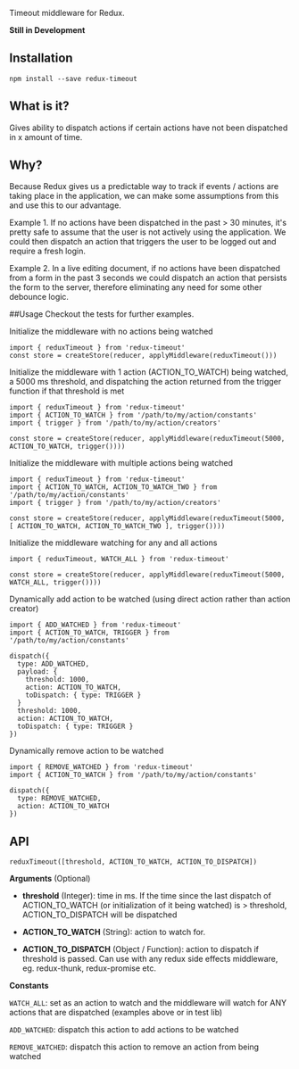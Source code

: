 Timeout middleware for Redux.

**Still in Development**

Installation
---
```
npm install --save redux-timeout
```

What is it?
---
Gives ability to dispatch actions if certain actions have not been dispatched in x amount of time.

Why?
---
Because Redux gives us a predictable way to track if events / actions are taking place in the application, we can make some assumptions from this and use this to our advantage.  

Example 1. If no actions have been dispatched in the past > 30 minutes, it's pretty safe to assume that the user is not actively using the application.  We could then dispatch an action that triggers the user to be logged out and require a fresh login.

Example 2. In a live editing document, if no actions have been dispatched from a form in the past 3 seconds we could dispatch an action that persists the form to the server, therefore eliminating any need for some other debounce logic.

##Usage
Checkout the tests for further examples.

Initialize the middleware with no actions being watched
```
import { reduxTimeout } from 'redux-timeout'
const store = createStore(reducer, applyMiddleware(reduxTimeout()))
```

Initialize the middleware with 1 action (ACTION_TO_WATCH) being watched, a 5000 ms threshold, and dispatching the action returned from the trigger function if that threshold is met
```
import { reduxTimeout } from 'redux-timeout'
import { ACTION_TO_WATCH } from '/path/to/my/action/constants'
import { trigger } from '/path/to/my/action/creators'

const store = createStore(reducer, applyMiddleware(reduxTimeout(5000, ACTION_TO_WATCH, trigger())))
```

Initialize the middleware with multiple actions being watched
```
import { reduxTimeout } from 'redux-timeout'
import { ACTION_TO_WATCH, ACTION_TO_WATCH_TWO } from '/path/to/my/action/constants'
import { trigger } from '/path/to/my/action/creators'

const store = createStore(reducer, applyMiddleware(reduxTimeout(5000, [ ACTION_TO_WATCH, ACTION_TO_WATCH_TWO ], trigger())))
```

Initialize the middleware watching for any and all actions
```
import { reduxTimeout, WATCH_ALL } from 'redux-timeout'

const store = createStore(reducer, applyMiddleware(reduxTimeout(5000, WATCH_ALL, trigger())))
```

Dynamically add action to be watched (using direct action rather than action creator)
```
import { ADD_WATCHED } from 'redux-timeout'
import { ACTION_TO_WATCH, TRIGGER } from '/path/to/my/action/constants'

dispatch({
  type: ADD_WATCHED,
  payload: {
    threshold: 1000,
    action: ACTION_TO_WATCH,
    toDispatch: { type: TRIGGER }
  }
  threshold: 1000,
  action: ACTION_TO_WATCH,
  toDispatch: { type: TRIGGER }
})
```

Dynamically remove action to be watched
```
import { REMOVE_WATCHED } from 'redux-timeout'
import { ACTION_TO_WATCH } from '/path/to/my/action/constants'

dispatch({
  type: REMOVE_WATCHED,
  action: ACTION_TO_WATCH
})
```

API
---
```
reduxTimeout([threshold, ACTION_TO_WATCH, ACTION_TO_DISPATCH])
```
**Arguments** (Optional)

+ **threshold** (Integer): time in ms.  If the time since the last dispatch of ACTION_TO_WATCH (or initialization of it being watched) is > threshold, ACTION_TO_DISPATCH will be dispatched

+ **ACTION_TO_WATCH** (String): action to watch for.

+ **ACTION_TO_DISPATCH** (Object / Function): action to dispatch if threshold is passed.  Can use with any redux side effects middleware, eg. redux-thunk, redux-promise etc.

**Constants**

```WATCH_ALL```: set as an action to watch and the middleware will watch for ANY actions that are dispatched (examples above or in test lib)

```ADD_WATCHED```: dispatch this action to add actions to be watched

```REMOVE_WATCHED```: dispatch this action to remove an action from being watched
